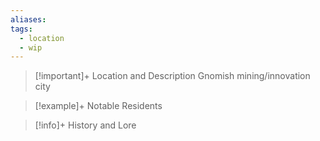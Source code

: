 ```yaml
---
aliases: 
tags:
  - location
  - wip
---
```



>[!important]+ Location and Description
>Gnomish mining/innovation city

> [!example]+ Notable Residents

> [!info]+ History and Lore

